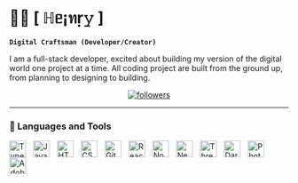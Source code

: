 # 🥷🏽 [ ℍᥱ¡ทṛ𝚢 ]

**`Digital Craftsman (Developer/Creator)`**

I am a full-stack developer, excited about building my version of the digital world one project at a time. All coding project are built from the ground up, from planning to designing to building.

<p align="center"> 
    <a href="https://github.com/heinryanselmt?tab=followers">
         <img alt="followers" title="Follow me on Github" src="https://custom-icon-badges.demolab.com/github/followers/heinryanselm?color=236ad3&labelColor=1155ba&style=for-the-badge&logo=person-add&label=Follow&logoColor=white"/>
    </a>
    <!-- <a href="https://github.com/heinryanselmt?tab=repositories&sort=stargazers">
         <img alt="total stars" title="Total stars on GitHub" src="https://custom-icon-badges.demolab.com/github/stars/heinryanselm?color=55960c&style=for-the-badge&labelColor=488207&logo=star"/>
    </a> -->
</p>

---

### 🧰 Languages and Tools

<img align="left" alt="TypeScript" width="30px" style="padding-right:10px;" src="https://cdn.jsdelivr.net/gh/devicons/devicon/icons/typescript/typescript-plain.svg" />
<img align="left" alt="JavaScript"width="30px" style="padding-right:10px;" src="https://cdn.jsdelivr.net/gh/devicons/devicon@latest/icons/javascript/javascript-plain.svg" />
<img align="left" alt="HTML" width="30px" style="padding-right:10px;" src="https://cdn.jsdelivr.net/gh/devicons/devicon/icons/html5/html5-plain.svg" />
<img align="left" alt="CSS" width="30px" style="padding-right:10px;" src="https://cdn.jsdelivr.net/gh/devicons/devicon/icons/css3/css3-plain.svg" />
<img align="left" alt="Git" width="30px" style="padding-right:10px;" src="https://cdn.jsdelivr.net/gh/devicons/devicon/icons/git/git-original.svg" />
<img align="left" alt="React" width="30px" style="padding-right:10px;" src="https://cdn.jsdelivr.net/gh/devicons/devicon/icons/react/react-original.svg" />
<img align="left" alt="NodeJS" width="30px" style="padding-right:10px;" src="https://cdn.jsdelivr.net/gh/devicons/devicon/icons/nodejs/nodejs-original.svg" />
<img align="left" alt="Next" width="30px" style="padding-right:10px;" src="https://cdn.jsdelivr.net/gh/devicons/devicon@latest/icons/nextjs/nextjs-original.svg" />          
<img align="left" alt="ThreeJs" width="30px" style="padding-right:10px;" src="https://cdn.jsdelivr.net/gh/devicons/devicon@latest/icons/threejs/threejs-original-wordmark.svg" />
<img align="left" alt="Dart" width="30px" style="padding-right:10px;" src="https://cdn.jsdelivr.net/gh/devicons/devicon@latest/icons/dart/dart-plain-wordmark.svg" />
<img align="left" alt="Photoshop" width="30px" style="padding-right:10px;" src="https://cdn.jsdelivr.net/gh/devicons/devicon@latest/icons/photoshop/photoshop-original.svg" />
<img align="left" alt="Adobe xd" width="30px" style="padding-right:10px;" src="https://cdn.jsdelivr.net/gh/devicons/devicon@latest/icons/xd/xd-original.svg" />


          
          

<!--
**heinryanselm/heinryanselm** is a ✨ _special_ ✨ repository because its `README.md` (this file) appears on your GitHub profile.

Here are some ideas to get you started:

- 🔭 I’m currently working on ...
- 🌱 I’m currently learning ...
- 👯 I’m looking to collaborate on ...
- 🤔 I’m looking for help with ...
- 💬 Ask me about ...
- 📫 How to reach me: ...
- 😄 Pronouns: ...
- ⚡ Fun fact: ...
-->
